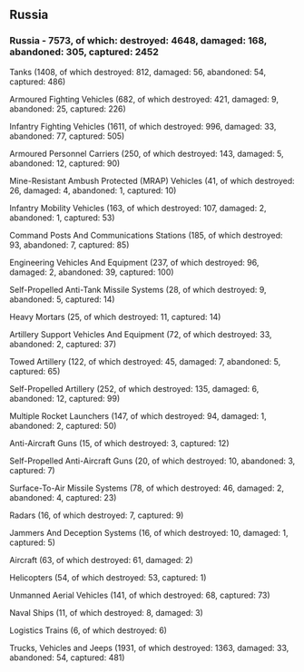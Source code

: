 
 
 ## Russia
 
 ### Russia - 7573, of which: destroyed: 4648, damaged: 168, abandoned: 305, captured: 2452

 

 

 Tanks (1408, of which destroyed: 812, damaged: 56, abandoned: 54, captured: 486)

 Armoured Fighting Vehicles (682, of which destroyed: 421, damaged: 9, abandoned: 25, captured: 226)

 Infantry Fighting Vehicles (1611, of which destroyed: 996, damaged: 33, abandoned: 77, captured: 505)

 Armoured Personnel Carriers (250, of which destroyed: 143, damaged: 5, abandoned: 12, captured: 90)

 Mine-Resistant Ambush Protected (MRAP) Vehicles (41, of which destroyed: 26, damaged: 4, abandoned: 1, captured: 10)

 Infantry Mobility Vehicles (163, of which destroyed: 107, damaged: 2, abandoned: 1, captured: 53)

 Command Posts And Communications Stations (185, of which destroyed: 93, abandoned: 7, captured: 85)

 Engineering Vehicles And Equipment (237, of which destroyed: 96, damaged: 2, abandoned: 39, captured: 100)

 Self-Propelled Anti-Tank Missile Systems (28, of which destroyed: 9, abandoned: 5, captured: 14)

 Heavy Mortars (25, of which destroyed: 11, captured: 14)

 Artillery Support Vehicles And Equipment (72, of which destroyed: 33, abandoned: 2, captured: 37)

 Towed Artillery (122, of which destroyed: 45, damaged: 7, abandoned: 5, captured: 65)

 Self-Propelled Artillery (252, of which destroyed: 135, damaged: 6, abandoned: 12, captured: 99)

 Multiple Rocket Launchers (147, of which destroyed: 94, damaged: 1, abandoned: 2, captured: 50)

 Anti-Aircraft Guns (15, of which destroyed: 3, captured: 12)

 Self-Propelled Anti-Aircraft Guns (20, of which destroyed: 10, abandoned: 3, captured: 7)

 Surface-To-Air Missile Systems (78, of which destroyed: 46, damaged: 2, abandoned: 4, captured: 23)

 Radars (16, of which destroyed: 7, captured: 9)

 Jammers And Deception Systems (16, of which destroyed: 10, damaged: 1, captured: 5)

 Aircraft (63, of which destroyed: 61, damaged: 2)

 Helicopters (54, of which destroyed: 53, captured: 1)

 Unmanned Aerial Vehicles (141, of which destroyed: 68, captured: 73)

 Naval Ships (11, of which destroyed: 8, damaged: 3)

 Logistics Trains (6, of which destroyed: 6)

 Trucks, Vehicles and Jeeps (1931, of which destroyed: 1363, damaged: 33, abandoned: 54, captured: 481)

